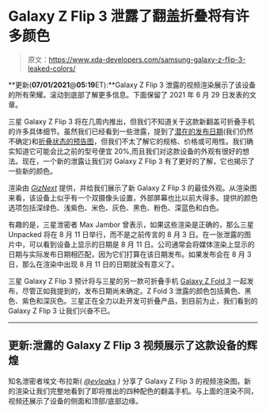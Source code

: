 # Galaxy Z Flip 3 泄露了翻盖折叠将有许多颜色

> 原文：<https://www.xda-developers.com/samsung-galaxy-z-flip-3-leaked-colors/>

**更新(****07/01/2021****@****05:19****ET):**Galaxy Z Flip 3 泄露的视频渲染展示了该设备的所有荣耀。滚动到底部了解更多信息。下面保留了 2021 年 6 月 29 日发表的文章。

三星 Galaxy Z Flip 3 将在几周内推出，但我们不知道关于这款新翻盖可折叠手机的许多具体细节。虽然我们已经看到一些泄露，提到了[潜在的发布日期](https://www.xda-developers.com/galaxy-z-fold-galaxy-watch-leaked-launch/)(我们仍然不确定)和[折叠状态的预告图](https://www.xda-developers.com/samsung-galaxy-z-fold-3-z-flip-3-renders-leak/)，但我们不太了解它的规格、价格或可用性。我们确实知道它可能会比之前的型号便宜 20%,而且我们对这款设备的外观有很好的想法。现在，一个新的泄露让我们对 Galaxy Z Flip 3 有了更好的了解，它也揭示了一些新的颜色。

渲染由 *[GizNext](https://www.giznext.com/news/giznext-exclusive-samsung-galaxy-z-flip-3-detailed-render-images-colours-details/)* 提供，并给我们展示了新 Galaxy Z Flip 3 的最佳外观。从渲染图来看，该设备上似乎有一个双摄像头设置，外部屏幕也比以前大得多。提供的颜色选项包括深绿色、浅紫色、米色、灰色、黑色、粉色、深蓝色和白色。

有趣的是，三星泄密者 Max Jambor 曾表示，如果这些渲染是正确的，那么三星 Unpacked 将在 8 月 11 日举行，而不是之前传言的 8 月 3 日。在一张泄露的图片中，可以看到设备上显示的日期是 8 月 11 日。公司通常会将媒体渲染上显示的日期与实际发布日期相匹配，因为它们打算在该日期发布。如果发布会在 8 月 3 日，那么在渲染中出现 8 月 11 日的日期就没有意义了。

三星 Galaxy Z Flip 3 预计将与三星的另一款可折叠手机 [Galaxy Z Fold 3](https://www.xda-developers.com/samsung-galaxy-z-fold-3/) 一起发布，尽管正如我提到的，发布日期尚未确定。Z Fold 3 泄露的颜色包括黄色、黑色、紫色和深灰色。三星正在全力以赴开发可折叠产品，到目前为止，我们看到的 Galaxy Z Flip 3 让我们兴奋不已。

* * *

## 更新:泄露的 Galaxy Z Flip 3 视频展示了这款设备的辉煌

知名泄密者埃文·布拉斯( *[@evleaks](https://twitter.com/evleaks) )* 分享了 Galaxy Z Flip 3 的视频渲染图。新的渲染让我们完整地看到了即将推出的四种配色的翻盖手机。与上面的渲染不同，视频还展示了设备的侧面和顶部/底部边缘。